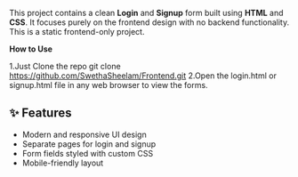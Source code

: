 This project contains a clean **Login** and **Signup** form built using **HTML** and **CSS**. It focuses purely on the frontend design with no backend functionality.
This is a static frontend-only project.

**How to Use**

1.Just Clone the repo
git clone https://github.com/SwethaSheelam/Frontend.git
2.Open the login.html or signup.html file in any web browser to view the forms.

## ✨ Features

- Modern and responsive UI design
- Separate pages for login and signup
- Form fields styled with custom CSS
- Mobile-friendly layout
